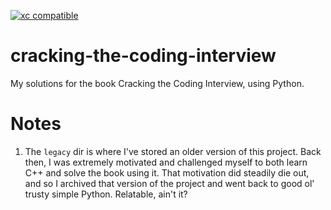 [![xc compatible](https://xcfile.dev/badge.svg)](https://xcfile.dev)

# cracking-the-coding-interview
My solutions for the book Cracking the Coding Interview, using Python. 

<!---
# Tasks
## check-deps
Check that all dependencies are present in the environment.

run: once

```shell
command -v c++
command -v ninja
command -v meson
```

## setup
Setup `meson` build directory.

run: once
requires: check-deps

```
meson setup build
```

## test
Run all tests.

requires: setup

```
meson test -C build
```
--->

# Notes
1. The `legacy` dir is where I've stored an older version of this project. Back
   then, I was extremely motivated and challenged myself to both learn C++ and
   solve the book using it. That motivation did steadily die out, and so I
   archived that version of the project and went back to good ol' trusty simple
   Python. Relatable, ain't it?
